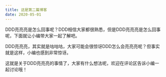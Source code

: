 ```yaml
---
title: 这是第二篇博客
date: 2020-05-01
---
```


DDD亮亮亮是怎么回事呢？DDD相信大家都很熟悉，但是DDD亮亮亮是怎么回事呢，下面就让小编带大家一起了解吧。

DDD亮亮亮，其实就是咕咕咕，大家可能会很惊讶DDD怎么会亮亮亮呢？但事实就是这样，小编也感到非常惊讶。

这就是关于DDD亮亮亮的事情了，大家有什么想法呢，欢迎在评论区告诉小编一起讨论哦！
